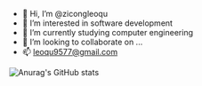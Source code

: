 - 👋 Hi, I’m @zicongleoqu
- 👀 I’m interested in software development
- 🌱 I’m currently studying computer engineering
- 💞️ I’m looking to collaborate on ...
- 📫 leoqu9577@gmail.com

![Anurag's GitHub stats](https://github-readme-stats.vercel.app/api?username=zicongleoqu&show_icons=true&theme=onedark)
